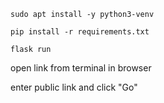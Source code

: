 ```
sudo apt install -y python3-venv 
```
```
pip install -r requirements.txt
```
```
flask run
```
open link from terminal in browser

enter public link and click "Go"
